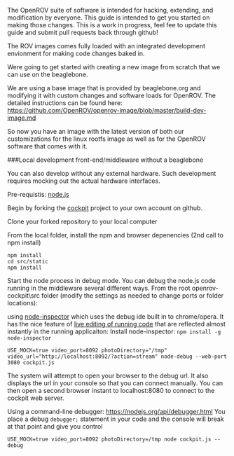 
The OpenROV suite of software is intended for hacking, extending, and modification by everyone.  This guide is intended to get you started on making those changes.  This is a work in progress, feel fee to update this guide and submit pull requests back through github!

The ROV images comes fully loaded with an integrated development envionment for making code changes baked in.  

Were going to get started with creating a new image from scratch that we can use on the beaglebone.  

We are using a base image that is provided by beaglebone.org and modifying it with custom changes and software loads for OpenROV.  The detailed instructions can be found here: https://github.com/OpenROV/openrov-image/blob/master/build-dev-image.md

So now you have an image with the latest version of both our customizations for the linux rootfs image as well as for the OpenROV software that comes with it.


###Local development front-end/middleware without a beaglebone 

You can also develop without any external hardware.  Such development requires mocking out the actual hardware interfaces.

Pre-requistis:
[node.js](https://nodejs.org)

Begin by forking the [cockpit](https://github.com/openrov/openrov-cockpit) project to your own account on github.

Clone your forked repository to your local computer

From the local folder, install the npm and browser depenencies (2nd call to npm install)

```
npm install
cd src/static
npm install
```

Start the node process in debug mode.  You can debug the node.js code running in the middleware several different ways. From the root openrov-cockpit\src folder (modify the settings as needed to change ports or folder locations):

using [node-inspector](https://github.com/node-inspector/node-inspector) which uses the debug ide built in to chrome/opera.  It has the nice feature of [live editing of running code](https://github.com/node-inspector/node-inspector/wiki/LiveEdit) that are reflected almost instantly in the running applicaiton:
Install node-inspector: `npm install -g node-inspector`

```
USE_MOCK=true video_port=8092 photoDirectory="/tmp" video_url="http://localhost:8092/?action=stream" node-debug --web-port 3080 cockpit.js
```
The system will attempt to open your browser to the debug url. It also displays the url in your console so that you can connect manually.  You can then open a second browser instant to localhost:8080 to connect to the cockpit web server.  


Using a command-line debugger: https://nodejs.org/api/debugger.html
You place a debug `debugger;` statement in your code and the console will break at that point and give you control

```
USE_MOCK=true video_port=8092 photoDirectory=/tmp node cockpit.js --debug
```
